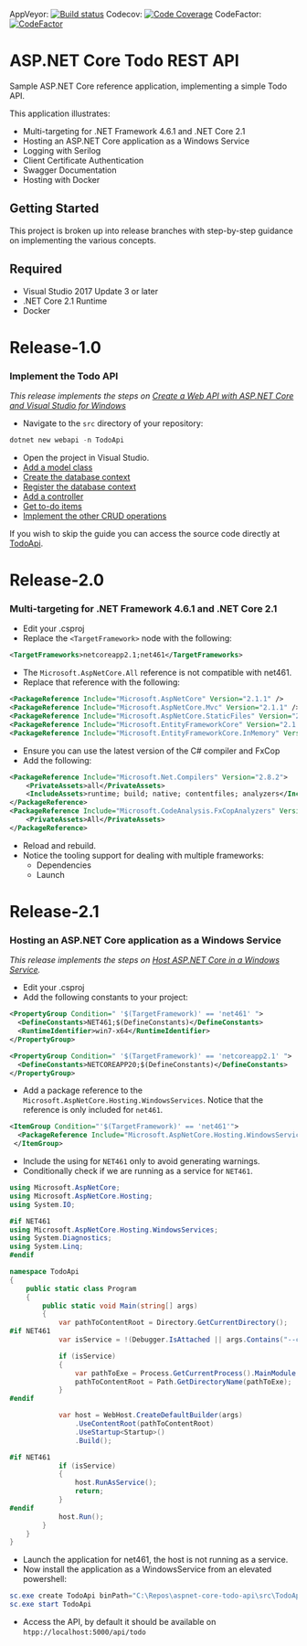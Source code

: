AppVeyor: [![Build status](https://ci.appveyor.com/api/projects/status/github/jannesrsa/todo-api?svg=true)](https://ci.appveyor.com/project/jannesrsa/sourcecode-todo-api)
Codecov: [![Code Coverage](https://codecov.io/gh/jannesrsa/todo-api/coverage.svg)](https://codecov.io/gh/jannesrsa/todo-api)
CodeFactor: [![CodeFactor](https://www.codefactor.io/repository/github/jannesrsa/todo-api/badge)](https://www.codefactor.io/repository/github/jannesrsa/todo-api)

# ASP.NET Core Todo REST API

Sample ASP.NET Core reference application, implementing a simple Todo API.

This application illustrates:

- Multi-targeting for .NET Framework 4.6.1 and .NET Core 2.1
- Hosting an ASP.NET Core application as a Windows Service
- Logging with Serilog
- Client Certificate Authentication
- Swagger Documentation
- Hosting with Docker

## Getting Started

This project is broken up into release branches with step-by-step guidance on implementing the various concepts.

## Required

- Visual Studio 2017 Update 3 or later
- .NET Core 2.1 Runtime
- Docker



# Release-1.0

### Implement the Todo API

*This release implements the steps on [Create a Web API with ASP.NET Core and Visual Studio for Windows](https://docs.micosoft.com/en-us/aspnet/core/tutorials/first-web-api?view=aspnetcore-2.0)*

- Navigate to the `src` directory of your repository:

```powershell
dotnet new webapi -n TodoApi
```

- Open the project in Visual Studio.
- [Add a model class](https://docs.microsoft.com/en-us/aspnet/core/tutorials/first-web-api?view=aspnetcore-2.0#add-a-model-class)
- [Create the database context](https://docs.microsoft.com/en-us/aspnet/core/tutorials/first-web-api?view=aspnetcore-2.0#create-the-database-context)
- [Register the database context](https://docs.microsoft.com/en-us/aspnet/core/tutorials/first-web-api?view=aspnetcore-2.0#register-the-database-context)
- [Add a controller](https://docs.microsoft.com/en-us/aspnet/core/tutorials/first-web-api?view=aspnetcore-2.0#add-a-controller)
- [Get to-do items](https://docs.microsoft.com/en-us/aspnet/core/tutorials/first-web-api?view=aspnetcore-2.0#get-to-do-items)
- [Implement the other CRUD operations](https://docs.microsoft.com/en-us/aspnet/core/tutorials/first-web-api?view=aspnetcore-2.0#implement-the-other-crud-operations)

If you wish to skip the guide you can access the source code directly at [TodoApi](https://github.com/aspnet/Docs/tree/master/aspnetcore/tutorials/first-web-api/samples/2.0/TodoApi).

# Release-2.0

### Multi-targeting for .NET Framework 4.6.1 and .NET Core 2.1

- Edit your .csproj
- Replace the `<TargetFramework>` node with the following:

```xml
<TargetFrameworks>netcoreapp2.1;net461</TargetFrameworks>
```

- The `Microsoft.AspNetCore.All` reference is not compatible with net461.
- Replace that reference with the following:

```xml
<PackageReference Include="Microsoft.AspNetCore" Version="2.1.1" />
<PackageReference Include="Microsoft.AspNetCore.Mvc" Version="2.1.1" />
<PackageReference Include="Microsoft.AspNetCore.StaticFiles" Version="2.1.1" />
<PackageReference Include="Microsoft.EntityFrameworkCore" Version="2.1.1" />
<PackageReference Include="Microsoft.EntityFrameworkCore.InMemory" Version="2.1.1" />
```

- Ensure you can use the latest version of the C# compiler and FxCop
- Add the following:

```xml
<PackageReference Include="Microsoft.Net.Compilers" Version="2.8.2">
    <PrivateAssets>all</PrivateAssets>
    <IncludeAssets>runtime; build; native; contentfiles; analyzers</IncludeAssets>
</PackageReference>
<PackageReference Include="Microsoft.CodeAnalysis.FxCopAnalyzers" Version="2.6.1">
    <PrivateAssets>All</PrivateAssets>
</PackageReference>
```

- Reload and rebuild.
- Notice the tooling support for dealing with multiple frameworks:
  - Dependencies
  - Launch

# Release-2.1

### Hosting an ASP.NET Core application as a Windows Service

*This release implements the steps on [Host ASP.NET Core in a Windows Service](https://docs.microsoft.com/en-us/aspnet/core/host-and-deploy/windows-service?view=aspnetcore-2.1&tabs=aspnetcore2x).*

- Edit your .csproj
- Add the following constants to your project:

```xml
<PropertyGroup Condition=" '$(TargetFramework)' == 'net461' ">
  <DefineConstants>NET461;$(DefineConstants)</DefineConstants>
  <RuntimeIdentifier>win7-x64</RuntimeIdentifier>
</PropertyGroup>

<PropertyGroup Condition=" '$(TargetFramework)' == 'netcoreapp2.1' ">
  <DefineConstants>NETCOREAPP20;$(DefineConstants)</DefineConstants>
</PropertyGroup>
```

- Add a package reference to the `Microsoft.AspNetCore.Hosting.WindowsServices`. Notice that the reference is only included for `net461`.

```xml
<ItemGroup Condition="'$(TargetFramework)' == 'net461'">
  <PackageReference Include="Microsoft.AspNetCore.Hosting.WindowsServices" Version="2.0.1" />
 </ItemGroup>
```

- Include the using for `NET461` only to avoid generating warnings.
- Conditionally check if we are running as a service for `NET461`.

```c#
using Microsoft.AspNetCore;
using Microsoft.AspNetCore.Hosting;
using System.IO;

#if NET461
using Microsoft.AspNetCore.Hosting.WindowsServices;
using System.Diagnostics;
using System.Linq;
#endif

namespace TodoApi
{
    public static class Program
    {
        public static void Main(string[] args)
        {
            var pathToContentRoot = Directory.GetCurrentDirectory();
#if NET461
            var isService = !(Debugger.IsAttached || args.Contains("--console"));

            if (isService)
            {
                var pathToExe = Process.GetCurrentProcess().MainModule.FileName;
                pathToContentRoot = Path.GetDirectoryName(pathToExe);
            }
#endif

            var host = WebHost.CreateDefaultBuilder(args)
                .UseContentRoot(pathToContentRoot)
                .UseStartup<Startup>()
                .Build();

#if NET461
            if (isService)
            {
                host.RunAsService();
                return;
            }
#endif
            host.Run();
        }
    }
}
```

- Launch the application for net461, the host is not running as a service.
- Now install the application as a WindowsService from an elevated powershell:

```powershell
sc.exe create TodoApi binPath="C:\Repos\aspnet-core-todo-api\src\TodoApi\bin\Debug\net461\win7-x64\TodoApi.exe"
sc.exe start TodoApi
```

- Access the API, by default it should be available on `htpp://localhost:5000/api/todo`